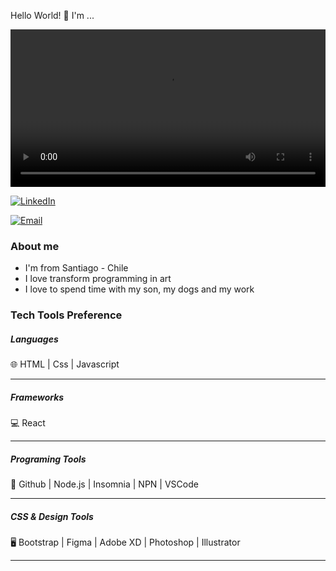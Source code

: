 Hello World!  👋 I'm ...

<video src="gif.mp4" width="100%"></video>

<a href="https://www.linkedin.com/in/m-laura-arellano/"><img alt="LinkedIn" src="https://img.shields.io/badge/LinkedIn-Laura%20Arellano-blue?style=flat-square&logo=linkedin"></a>

<a href="mailto:marellanonorero@gmail.com"><img alt="Email" src="https://img.shields.io/badge/Email-marellanonorero@gmail.com-blue?style=flat-square&logo=gmail"></a>

<h3>About me</h3>


- I'm from Santiago - Chile
- I love transform programming in art
- I love to spend time with my son, my dogs and my work

<h3>Tech Tools Preference</h3>


<h5>Languages</h5>
🌐 HTML | Css | Javascript
<hr />
<h5>Frameworks</h5>
💻 React
<hr />
<h5>Programing Tools</h5>
🔧 Github | Node.js | Insomnia | NPN | VSCode
<hr />
<h5>CSS & Design Tools </h5>
🖥 Bootstrap | Figma | Adobe XD | Photoshop | Illustrator
<hr />



<!--
**marellanorero/marellanorero** is a ✨ _special_ ✨ repository because its `README.md` (this file) appears on your GitHub profile.

Here are some ideas to get you started:

- 🔭 I’m currently working on ...
- 🌱 I’m currently learning ...
- 👯 I’m looking to collaborate on ...
- 🤔 I’m looking for help with ...
- 💬 Ask me about ...
- 📫 How to reach me: ...
- 😄 Pronouns: ...
- ⚡ Fun fact: ...
-->

